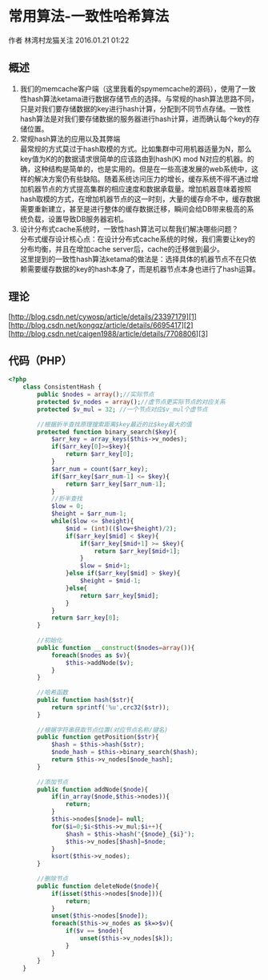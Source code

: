 # 常用算法-一致性哈希算法

作者  林湾村龙猫关注 2016.01.21 01:22  

## **概述**

1. 我们的memcache客户端（这里我看的spymemcache的源码），使用了一致性hash算法ketama进行数据存储节点的选择。与常规的hash算法思路不同，只是对我们要存储数据的key进行hash计算，分配到不同节点存储。一致性hash算法是对我们要存储数据的服务器进行hash计算，进而确认每个key的存储位置。
1. 常规hash算法的应用以及其弊端  
最常规的方式莫过于hash取模的方式。比如集群中可用机器适量为N，那么key值为K的的数据请求很简单的应该路由到hash(K) mod N对应的机器。的确，这种结构是简单的，也是实用的。但是在一些高速发展的web系统中，这样的解决方案仍有些缺陷。随着系统访问压力的增长，缓存系统不得不通过增加机器节点的方式提高集群的相应速度和数据承载量。增加机器意味着按照hash取模的方式，在增加机器节点的这一时刻，大量的缓存命不中，缓存数据需要重新建立，甚至是进行整体的缓存数据迁移，瞬间会给DB带来极高的系统负载，设置导致DB服务器宕机。
1. 设计分布式cache系统时，一致性hash算法可以帮我们解决哪些问题？  
分布式缓存设计核心点：在设计分布式cache系统的时候，我们需要让key的分布均衡，并且在增加cache server后，cache的迁移做到最少。  
这里提到的一致性hash算法ketama的做法是：选择具体的机器节点不在只依赖需要缓存数据的key的hash本身了，而是机器节点本身也进行了hash运算。

## **理论**

[http://blog.csdn.net/cywosp/article/details/23397179][1]  
[http://blog.csdn.net/kongqz/article/details/6695417][2]  
[http://blog.csdn.net/caigen1988/article/details/7708806][3]

## **代码（PHP）**

```php
<?php
    class ConsistentHash {
        public $nodes = array();//实际节点
        protected $v_nodes = array();//虚节点更实际节点的对应关系
        protected $v_mul = 32; //一个节点对应$v_mul个虚节点
    
        //根据折半查找原理搜索距离$key最近的比$key最大的值
        protected function binary_search($key){
            $arr_key = array_keys($this->v_nodes);
            if($arr_key[0]>=$key){
                return $arr_key[0];
            }
            $arr_num = count($arr_key);
            if($arr_key[$arr_num-1] <= $key){
                return $arr_key[$arr_num-1];
            }
            //折半查找
            $low = 0;
            $height = $arr_num-1;
            while($low <= $height){
                $mid = (int)(($low+$height)/2);
                if($arr_key[$mid] < $key){
                    if($arr_key[$mid+1] >= $key){
                        return $arr_key[$mid+1];
                    }
                    $low = $mid+1;
                }else if($arr_key[$mid] > $key){
                    $height = $mid-1;
                }else{
                    return $arr_key[$mid];
                }
            }
            return $arr_key[0];
        }
    
        //初始化
        public function __construct($nodes=array()){
            foreach($nodes as $v){
                $this->addNode($v);
            }
        }
    
        //哈希函数
        public function hash($str){
            return sprintf('%u',crc32($str));
        }
    
        //根据字符串获取节点位置(对应节点名称/键名)
        public function getPosition($str){
            $hash = $this->hash($str);
            $node_hash = $this->binary_search($hash);
            return $this->v_nodes[$node_hash];
        }
    
        //添加节点
        public function addNode($node){
            if(in_array($node,$this->nodes)){
                return;
            }
            $this->nodes[$node]= null;
            for($i=0;$i<$this->v_mul;$i++){
                $hash = $this->hash("{$node}_{$i}");
                $this->v_nodes[$hash]=$node;
            }
            ksort($this->v_nodes);
        }
    
        //删除节点
        public function deleteNode($node){
            if(isset($this->nodes[$node])){
                return;
            }
            unset($this->nodes[$node]);
            foreach($this->v_nodes as $k=>$v){
                if($v == $node){
                    unset($this->v_nodes[$k]);
                }
            }
        }
    }
```


[1]: http://blog.csdn.net/cywosp/article/details/23397179
[2]: http://blog.csdn.net/kongqz/article/details/6695417
[3]: http://blog.csdn.net/caigen1988/article/details/7708806